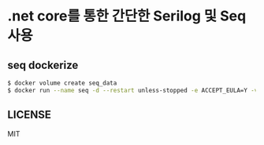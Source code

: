 # .net core를 통한 간단한 Serilog 및 Seq 사용

## seq dockerize

```bash
$ docker volume create seq_data
$ docker run --name seq -d --restart unless-stopped -e ACCEPT_EULA=Y -v seq_data:/data -p 5340:80 -p 5341:5341 datalust/seq:latest
```

## LICENSE
MIT
